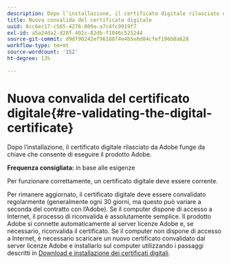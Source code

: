 ```yaml
---
description: Dopo l’installazione, il certificato digitale rilasciato da Adobe funge da chiave che consente di eseguire il prodotto Adobe.
title: Nuova convalida del certificato digitale
uuid: 8cc6ec17-c565-4276-809a-a7c4fc9919f7
exl-id: a5a24da2-d28f-402c-82db-f1046c525244
source-git-commit: d9df90242ef96188f4e4b5e6d04cfef196b0a628
workflow-type: tm+mt
source-wordcount: '152'
ht-degree: 13%

---
```


# Nuova convalida del certificato digitale{#re-validating-the-digital-certificate}

Dopo l’installazione, il certificato digitale rilasciato da Adobe funge da chiave che consente di eseguire il prodotto Adobe.

**Frequenza consigliata:** in base alle esigenze

Per funzionare correttamente, un certificato digitale deve essere corrente.

Per rimanere aggiornato, il certificato digitale deve essere convalidato regolarmente (generalmente ogni 30 giorni, ma questo può variare a seconda del contratto con l’Adobe). Se il computer dispone di accesso a Internet, il processo di riconvalida è assolutamente semplice. Il prodotto Adobe si connette automaticamente al server licenze Adobe e, se necessario, riconvalida il certificato. Se il computer non dispone di accesso a Internet, è necessario scaricare un nuovo certificato convalidato dal server licenze Adobe e installarlo sul computer utilizzando i passaggi descritti in [Download e installazione dei certificati digitali](../../../home/c-inst-svr/c-install-ins-svr/t-install-proc-inst-svr-dpu/c-dnld-dgtl-cert/c-dnld-dgtl-cert.md#concept-4f79c240492f4e52b6375b4b3bbefa17).
